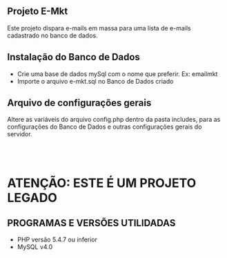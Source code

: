 ## Projeto E-Mkt

Este projeto dispara e-mails em massa para uma lista de e-mails cadastrado no banco de dados.

## Instalação do Banco de Dados

 - Crie uma base de dados mySql com o nome que preferir. Ex: emailmkt
 - Importe o arquivo e-mkt.sql no Banco de Dados criado

## Arquivo de configurações gerais

Altere as variáveis do arquivo config.php dentro da pasta includes, para as configurações do Banco de Dados e outras configurações gerais do servidor.

<br /><br />

# ATENÇÃO: ESTE É UM PROJETO LEGADO 
## PROGRAMAS E VERSÕES UTILIDADAS
 - PHP versão 5.4.7 ou inferior
 - MySQL v4.0